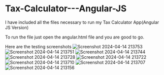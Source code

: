 # Tax-Calculator---Angular-JS
I have included all the files necessary to run my Tax Calculator App(Angular JS Version)

To run the file just open the angular.html file and you are good to go.

Here are the testing screenshots
![Screenshot 2024-04-14 213753](https://github.com/mahi-v-v/Tax-Calculator-Angular-JS/assets/166947931/d0dbff8b-fc59-4cb2-95c4-e81c227ad89c)
![Screenshot 2024-04-14 213751](https://github.com/mahi-v-v/Tax-Calculator-Angular-JS/assets/166947931/e419ff04-de55-4268-a71a-dbde1c14f37e)
![Screenshot 2024-04-14 213744](https://github.com/mahi-v-v/Tax-Calculator-Angular-JS/assets/166947931/85168027-661a-4c3c-8f20-752ef1ff387e)
![Screenshot 2024-04-14 213728](https://github.com/mahi-v-v/Tax-Calculator-Angular-JS/assets/166947931/622588c4-a5e3-484a-bbb5-f80250eae9cc)
![Screenshot 2024-04-14 213722](https://github.com/mahi-v-v/Tax-Calculator-Angular-JS/assets/166947931/3b4fedb1-d834-4f96-bbb0-8424de7c3124)
![Screenshot 2024-04-14 213710](https://github.com/mahi-v-v/Tax-Calculator-Angular-JS/assets/166947931/7ff28803-97df-4817-a0f2-81a93ae973ee)
![Screenshot 2024-04-14 213707](https://github.com/mahi-v-v/Tax-Calculator-Angular-JS/assets/166947931/59da6cec-88cb-4b9d-bfd1-e5a3c1fbf844)
![Screenshot 2024-04-14 213156](https://github.com/mahi-v-v/Tax-Calculator-Angular-JS/assets/166947931/56c86826-1bc6-4db3-9ad7-580f3992d6ec)
